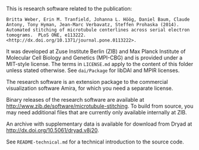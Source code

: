 This is research software related to the publication:

    Britta Weber, Erin M. Tranfield, Johanna L. Höög, Daniel Baum, Claude
    Antony, Tony Hyman, Jean-Marc Verbavatz, Steffen Prohaska (2014).
    Automated stitching of microtubule centerlines across serial electron
    tomograms.  PLoS ONE, e113222.
    <http://dx.doi.org/10.1371/journal.pone.0113222>.

It was developed at Zuse Institute Berlin (ZIB) and Max Planck Institute of
Molecular Cell Biology and Genetics (MPI-CBG) and is provided under a MIT-style
license.  The terms in `LICENSE.md` apply to the content of this folder unless
stated otherwise.  See `dai/Package` for libDAI and MPIR licenses.

The research software is an extension package to the commercial visualization
software Amira, for which you need a separate license.

Binary releases of the research software are available at
<http://www.zib.de/software/microtubule-stitching>.  To build from source, you
may need additional files that are currently only available internally at ZIB.

An archive with supplementary data is available for download from Dryad at
<http://dx.doi.org/10.5061/dryad.v8j20>.

See `README-technical.md` for a technical introduction to the source code.
